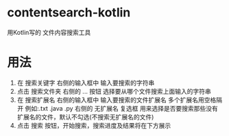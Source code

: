 # contentsearch-kotlin
用Kotlin写的 文件内容搜索工具


# 用法
1. 在 搜索关键字 右侧的输入框中 输入要搜索的字符串
2. 点击 搜索文件夹 右侧的 ... 按钮 选择要从哪个文件搜索上面输入的字符串
3. 在 搜索扩展名 右侧的输入框中 输入要搜索的文件扩展名 多个扩展名用空格隔开 例如:.txt .java .py  右侧的 无扩展名 复选框 用来选择是否要搜索那些没有扩展名的文件，默认不勾选(不搜索无扩展名的文件)
4. 点击  搜索 按钮，开始搜索，搜索进度及结果将在下方展示
